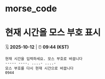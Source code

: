 # morse_code
# 현재 시간을 모스 부호 표시
<!-- MORSE_TIME_START -->
🗓️ **2025-10-12** | ⏰ **09:44 (KST)**

```
현재 시간을 입력하세요. 모스 부호로 바꿉니다
----- ----. ....- ....-
모스 부호를 다시 현재 시간으로 바꿉니다
0944
```
<!-- MORSE_TIME_END -->
